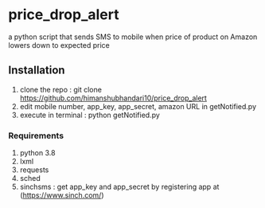 # price_drop_alert
a python script that sends SMS to mobile when price of product on Amazon lowers down to expected price


## Installation

1. clone the repo : git clone https://github.com/himanshubhandari10/price_drop_alert
2. edit mobile number, app_key, app_secret, amazon URL in getNotified.py
3. execute in terminal : python getNotified.py


### Requirements

1. python 3.8
2. lxml
3. requests
4. sched
5. sinchsms : get app_key and app_secret by registering app at (https://www.sinch.com/)
